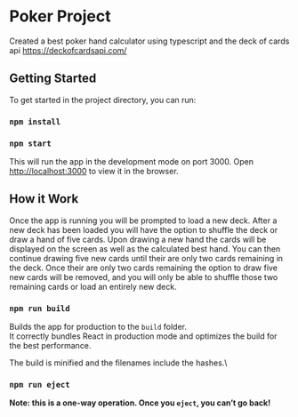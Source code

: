# Poker Project

Created a best poker hand calculator using typescript and the deck of cards api https://deckofcardsapi.com/

## Getting Started

To get started in the project directory, you can run:

### `npm install `
### `npm start`

This will run the app in the development mode on port 3000.
Open [http://localhost:3000](http://localhost:3000) to view it in the browser.

## How it Work

Once the app is running you will be prompted to load a new deck.
After a new deck has been loaded you will have the option to shuffle the deck or draw a hand of five cards.
Upon drawing a new hand the cards will be displayed on the screen as well as the calculated best hand.
You can then continue drawing five new cards until their are only two cards remaining in the deck.
Once their are only two cards remaining the option to draw five new cards will be removed, and you will only be able to shuffle those two remaining cards or load an entirely new deck.

### `npm run build`

Builds the app for production to the `build` folder.\
It correctly bundles React in production mode and optimizes the build for the best performance.

The build is minified and the filenames include the hashes.\

### `npm run eject`

**Note: this is a one-way operation. Once you `eject`, you can’t go back!**